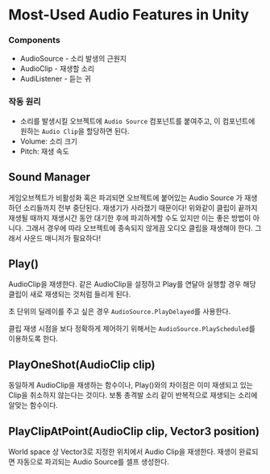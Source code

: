 # Most-Used Audio Features in Unity

### Components
- AudioSource - 소리 발생의 근원지
- AudioClip - 재생할 소리
- AudiListener - 듣는 귀

### 작동 원리
- 소리를 발생시킬 오브젝트에 `Audio Source` 컴포넌트를 붙여주고, 이 컴포넌트에 원하는 `Audio Clip`을 할당하면 된다.
- Volume: 소리 크기
- Pitch: 재생 속도

## Sound Manager
게임오브젝트가 비활성화 혹은 파괴되면 오브젝트에 붙어있는 Audio Source 가 재생하던 소리들까지 전부 중단된다. 재생기가 사라졌기 때문이다! 위와같이 클립이 끝까지 재생될 때까지 재생시간 동안 대기한 후에 파괴하게할 수도 있지만 이는 좋은 방법이 아니다. 그래서 경우에 따라 오브젝트에 종속되지 않게끔 오디오 클립을 재생해야 한다. 그래서 사운드 매니저가 필요하다!

## Play()
AudioClip을 재생한다. 같은 AudioClip을 설정하고 Play를 연달아 실행할 경우 해당 클립이 새로 재생되는 것처럼 들리게 된다.

초 단위의 딜레이를 주고 싶은 경우 `AudioSource.PlayDelayed`를 사용한다.

클립 재생 시점을 보다 정확하게 제어하기 위해서는 `AudioSource.PlayScheduled`를 이용하도록 한다.

## PlayOneShot(AudioClip clip)
동일하게 AudioClip을 재생하는 함수이나, Play()와의 차이점은 이미 재생되고 있는 Clip을 취소하지 않는다는 것이다. 보통 총격발 소리 같이 반복적으로 재생되는 소리에 알맞는 함수이다.

## PlayClipAtPoint(AudioClip clip, Vector3 position)
World space 상 Vector3로 지정한 위치에서 Audio Clip을 재생한다. 재생이 완료되면 자동으로 파괴되는 Audio Source를 셀프 생성한다.